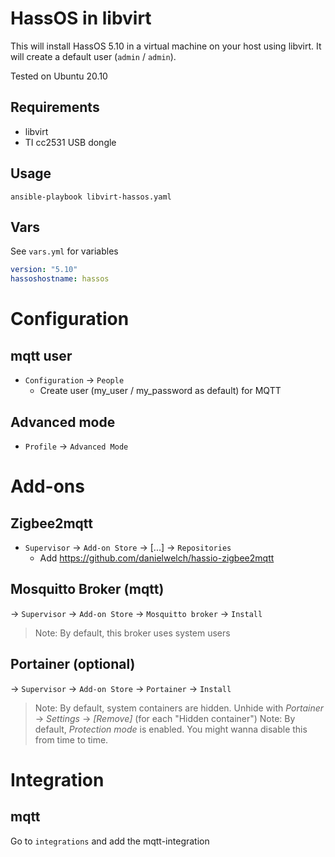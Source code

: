 # HassOS in libvirt
This will install HassOS 5.10 in a virtual machine on your host using libvirt. It will create a default user (`admin` / `admin`). 

Tested on Ubuntu 20.10

## Requirements
- libvirt
- TI cc2531 USB dongle

## Usage
`ansible-playbook libvirt-hassos.yaml`

## Vars
See `vars.yml` for variables

```yaml
version: "5.10"
hassoshostname: hassos
```
# Configuration
## mqtt user
- `Configuration` -> `People`
  - Create user (my_user / my_password as default) for MQTT

## Advanced mode
- `Profile` -> `Advanced Mode`

# Add-ons
## Zigbee2mqtt
- `Supervisor` -> `Add-on Store` -> [...] -> `Repositories`
    - Add https://github.com/danielwelch/hassio-zigbee2mqtt

## Mosquitto Broker (mqtt)
-> `Supervisor` -> `Add-on Store` -> `Mosquitto broker` -> `Install`
> Note: By default, this broker uses system users

## Portainer (optional)
-> `Supervisor` -> `Add-on Store` -> `Portainer` -> `Install`
> Note: By default, system containers are hidden. Unhide with _Portainer_ -> _Settings_ -> _[Remove]_ (for each "Hidden container")
> Note: By default, _Protection mode_ is enabled. You might wanna disable this from time to time.

# Integration
## mqtt
Go to `integrations` and add the mqtt-integration
